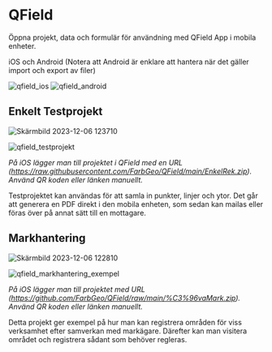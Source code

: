 # QField

Öppna projekt, data och formulär för användning med QField App i mobila enheter. 

iOS och Android (Notera att Android är enklare att hantera när det gäller import och export av filer)

![qfield_ios](https://github.com/FarbGeo/QField/assets/151673822/1753791b-3ec6-4144-afd3-60ce80a5f0c3)
![qfield_android](https://github.com/FarbGeo/QField/assets/151673822/37c2106f-0431-40b7-a386-4c71d93dadbe)

## Enkelt Testprojekt

![Skärmbild 2023-12-06 123710](https://github.com/FarbGeo/QField/assets/151673822/4fa4e2b8-56cc-4ca4-984d-2b4fdcab2621)

![qfield_testprojekt](https://github.com/FarbGeo/QField/assets/151673822/cd65875f-4749-43a8-ada3-d421675c88d6)

_På iOS lägger man till projektet i QField med en URL (https://raw.githubusercontent.com/FarbGeo/QField/main/EnkelRek.zip). Använd QR koden eller länken manuellt._

Testprojektet kan användas för att samla in punkter, linjer och ytor. Det går att generera en PDF direkt i den mobila enheten, som sedan kan mailas eller föras över på annat sätt till en mottagare.

## Markhantering

![Skärmbild 2023-12-06 122810](https://github.com/FarbGeo/QField/assets/151673822/28ce915b-2a1e-4a0c-b9bf-1db0382a99ae)

![qfield_markhantering_exempel](https://github.com/FarbGeo/QField/assets/151673822/0b85197d-dd96-4c43-ba93-b72f9542784e) 

_På iOS lägger man till projektet med URL (https://github.com/FarbGeo/QField/raw/main/%C3%96vaMark.zip). Använd QR koden eller länken manuellt._

Detta projekt ger exempel på hur man kan registrera områden för viss verksamhet efter samverkan med markägare. Därefter kan man visitera området och registrera sådant som behöver regleras.
